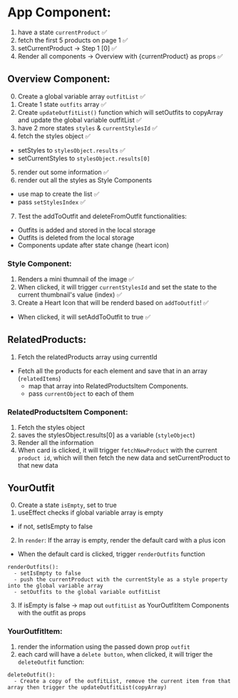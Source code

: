# App Component:
1. have a state `currentProduct` ✅
2. fetch the first 5 products on page 1 ✅
3. setCurrentProduct -> Step 1 [0] ✅
4. Render all components -> Overview with {currentProduct} as props ✅
                         
## Overview Component:
0. Create a global variable array `outfitList` ✅
1. Create 1 state `outfits` array ✅
2. Create `updateOutfitList()` function which will setOutfits to copyArray and update the global variable outfitList ✅
3. have 2 more states `styles` & `currentStylesId` ✅
4. fetch the styles object ✅
  - setStyles to `stylesObject.results` ✅
  - setCurrentStyles to `stylesObject.results[0]`
5. render out some information ✅
6. render out all the styles as Style Components
  - use map to create the list ✅
  - pass `setStylesIndex` ✅
7. Test the addToOutfit and deleteFromOutfit functionalities:
  - Outfits is added and stored in the local storage
  - Outfits is deleted from the local storage
  - Components update after state change (heart icon)
  
### Style Component:
1. Renders a mini thumnail of the image ✅
2. When clicked, it will trigger `currentStylesId` and set the state to the current thumbnail's value (index) ✅
3. Create a Heart Icon that will be renderd based on `addToOutfit`! ✅
  - When clicked, it will setAddToOutfit to true ✅

## RelatedProducts:
1. Fetch the relatedProducts array using currentId
  - Fetch all the products for each element and save that in an array (`relatedItems`)
    - map that array into RelatedProductsItem Components.
    - pass `currentObject` to each of them

### RelatedProductsItem Component:
1. Fetch the styles object
2. saves the stylesObject.results[0] as a variable (`styleObject`)
3. Render all the information
4. When card is clicked, it will trigger `fetchNewProduct` with the current `product id`, which will then fetch the new data and setCurrentProduct to that new data

## YourOutfit
0. Create a state `isEmpty`, set to true
1. useEffect checks if global variable array is empty
  - if not, setIsEmpty to false 
2. In `render`: If the array is empty, render the default card with a plus icon
  - When the default card is clicked, trigger `renderOutfits` function
```
renderOutfits():
  - setIsEmpty to false
  - push the currentProduct with the currentStyle as a style property into the global variable array
  - setOutfits to the global variable outfitList
```
3. If isEmpty is false -> map out `outfitList` as YourOutfitItem Components with the outfit as props

### YourOutfitItem:
1. render the information using the passed down prop `outfit`
2. each card will have a `delete button`, when clicked, it will triger the `deleteOutfit` function:
```
deleteOutfit():
  - Create a copy of the outfitList, remove the current item from that array then trigger the updateOutfitList(copyArray)
```